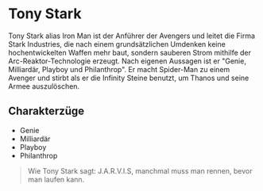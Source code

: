 # Tony Stark
Tony Stark alias Iron Man ist der Anführer der Avengers und leitet die Firma Stark Industries, die nach einem grundsätzlichen Umdenken keine hochentwickelten Waffen mehr baut, sondern sauberen Strom mithilfe der Arc-Reaktor-Technologie erzeugt.
Nach eigenen Aussagen ist er "Genie, Milliardär, Playboy und Philanthrop".
Er macht Spider-Man zu einem Avenger und stirbt als er die Infinity Steine benutzt, um Thanos und seine Armee auszulöschen.
## Charakterzüge
* Genie
* Milliardär
* Playboy
* Philanthrop
>Wie Tony Stark sagt:
> J.A.R.V.I.S, manchmal muss man rennen, bevor man laufen kann.
